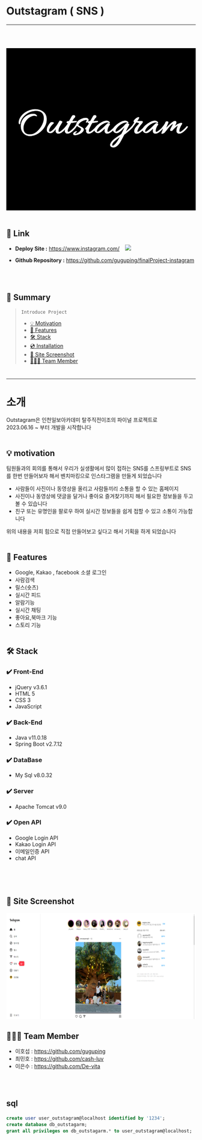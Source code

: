 Outstagram ( SNS )
===
* * *
<br><br/>

![logo](/src/main/resources/static/images/indexImages/Outstagarm.png)
<br><br/>
## 🔗 Link
- **Deploy Site :** https://www.instagram.com/ &ensp; <img src="https://img.shields.io/website?url=http%3A%2F%2Fteam1.space%2Fchting%2F" />

- **Github Repository :** https://github.com/guguping/finalProject-instagram


<br><br/>
## 📖 Summary
> ```Introduce Project```
>  - [💡 Motivation](#-motivation)
>  - [📌 Features](#-features)
>  - [🛠 Stack](#-stack)
>  - [💿 Installation](#-installation)
>  - [📸 Site Screenshot](#-site-screenshot)
>  - [🧑🏻‍💻 Team Member](#-team-member)
#
* * *
#
# 소개
Outstagram은 인천일보아카데미 탈주직전이조의 파이널 프로젝트로  
2023.06.16 ~ 부터 개발을 시작합니다
<br><br/>
## 💡 motivation
팀원들과의 회의를 통해서 우리가 실생활에서 많이 접하는 SNS를
스프링부트로 SNS를 한번 만들어보자 해서
벤치마킹으로 인스타그램을 만들게 되었습니다

- 사람들이 사진이나 동영상을 올리고 사람들끼리 소통을 할 수 있는 홈페이지
- 사진이나 동영상에 댓글을 달거나 좋아요 즐겨찾기까지 해서 필요한 정보들을 두고 볼 수 있습니다
- 친구 또는 유명인을 팔로우 하여 실시간 정보들을 쉽게 접할 수 있고 소통이 가능합니다

위의 내용을 저희 힘으로 직접 만들어보고 싶다고 해서 기획을 하게 되었습니다
<br><br/>
## 📌 Features
- Google, Kakao , facebook 소셜 로그인
- 사람검색
- 릴스(숏츠)
- 실시간 피드
- 알람기능
- 실시간 채팅
- 좋아요,북마크 기능
- 스토리 기능
  <br><br/>
## 🛠 Stack
### ✔️ Front-End
- jQuery v3.6.1
- HTML 5
- CSS 3
- JavaScript 


### ✔️ Back-End
- Java v11.0.18
- Spring Boot v2.7.12


### ✔️ DataBase
- My Sql v8.0.32

### ✔️ Server

- Apache Tomcat v9.0

### ✔️ Open API
- Google Login API
- Kakao Login API
- 이메일인증 API 
- chat API
  <br><br/>

<br><br/>
## 📸 Site Screenshot
![main](/src/main/resources/static/images/indexImages/OutstagarmMain.png)
## 🧑🏻‍💻 Team Member
- 이호섭 : https://github.com/guguping
- 최민호 : https://github.com/cash-luv
- 이은수 : https://github.com/De-vita

<br><br/>
## sql
```sql
create user user_outstagram@localhost identified by '1234';
create database db_outstagarm;
grant all privileges on db_outstagarm.* to user_outstagram@localhost;
```
